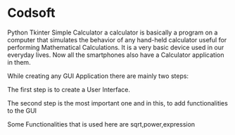 # Codsoft

Python Tkinter Simple Calculator
a calculator is basically a program on a computer that simulates the behavior of any hand-held calculator useful for performing Mathematical Calculations. It is a very basic device used in our everyday lives. Now all the smartphones also have a Calculator application in them.

While creating any GUI Application there are mainly two steps:

The first step is to create a User Interface.

The second step is the most important one and in this, to add functionalities to the GUI

Some Functionalities that is used here are sqrt,power,expression

